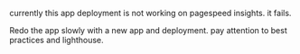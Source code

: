 currently this app deployment is not working on pagespeed insights. it fails.

Redo the app slowly with a new app and deployment. pay attention to best practices and lighthouse.
